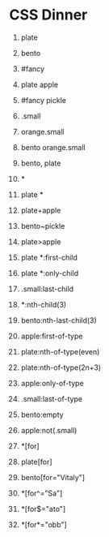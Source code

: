 # CSS Dinner

1. plate

2. bento

3. #fancy

4. plate apple
5. #fancy pickle
6. .small
7. orange.small
8. bento orange.small
9. bento, plate
10. \*
11. plate *
12. plate+apple
13. bento~pickle
14. plate>apple
15. plate *:first-child
16. plate *:only-child
17. .small:last-child
18. *:nth-child(3)
19. bento:nth-last-child(3)
20. apple:first-of-type
21. plate:nth-of-type(even)
22. plate:nth-of-type(2n+3)
23. apple:only-of-type
24. .small:last-of-type
25. bento:empty
26. apple:not(.small)
27. *[for]
28. plate[for]
29. bento[for="Vitaly"]
30. *[for^="Sa"]
31. *[for$="ato"]
32. \*[for*="obb"]
